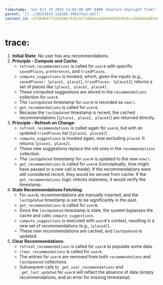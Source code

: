 ```yaml
---
timestamp: 'Sun Oct 19 2025 11:02:08 GMT-0400 (Eastern Daylight Time)'
parent: '[[../20251019_110208.5962f5a3.md]]'
content_id: cdfd8d64f72e284067910c817500daae684e8d5563916ccd44d6ba0654e30788
---
```


# trace:

1. **Initial State**: No user has any recommendations.
2. **Principle - Compute and Cache**:
   * `refresh_recommendations` is called for `userA` with specific `savedPlaces`, `preferences`, and `triedPlaces`.
   * `compute_suggestions` is invoked, which, given the inputs (e.g., `savedPlaces: [place1, place2]`, `triedPlaces: [place3]`), returns a set of places like `[place1, place2, place4]`.
   * These computed suggestions are stored in the `recommendations` collection for `userA`.
   * The `lastUpdated` timestamp for `userA` is recorded as `now()`.
   * `get_recommendations` is called for `userA`.
   * Because the `lastUpdated` timestamp is recent, the cached recommendations (`[place1, place2, place4]`) are returned directly.
3. **Principle - Refresh on Change**:
   * `refresh_recommendations` is called again for `userA`, but with an updated `triedPlaces` list (`[place3, place4]`).
   * `compute_suggestions` is invoked again, now excluding `place4`. It returns `[place1, place2]`.
   * These new suggestions replace the old ones in the `recommendations` collection.
   * The `lastUpdated` timestamp for `userA` is updated to the new `now()`.
   * `get_recommendations` is called for `userA` (conceptually, time might have passed or a new call is made). If the recommendations were still considered recent, they would be served from cache. If the `get_recommendations` logic checks staleness, it would verify the timestamp.
4. **Stale Recommendations Fetching**:
   * For `userB`, recommendations are manually inserted, and the `lastUpdated` timestamp is set to be significantly in the past.
   * `get_recommendations` is called for `userB`.
   * Since the `lastUpdated` timestamp is stale, the system bypasses the cache and calls `compute_suggestions`.
   * `compute_suggestions` is executed with `userB`'s context, resulting in a new set of recommendations (e.g., `[place4]`).
   * These new recommendations are cached, and `lastUpdated` is updated.
5. **Clear Recommendations**:
   * `refresh_recommendations` is called for `userA` to populate some data.
   * `clear_recommendations` is called for `userA`.
   * The entries for `userA` are removed from both `recommendations` and `lastUpdated` collections.
   * Subsequent calls to `_get_user_recommendations` and `_get_last_updated` for `userA` will reflect the absence of data (empty recommendations, and an error for missing timestamp).
